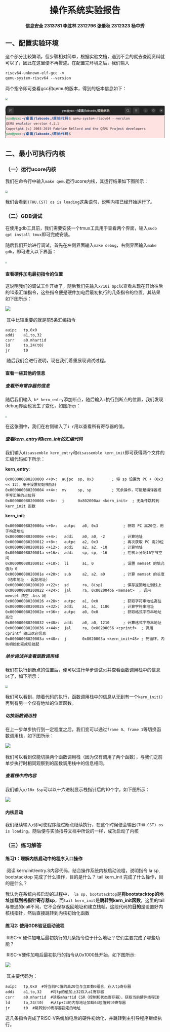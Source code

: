 <h1 align='center'>操作系统实验报告
<h4 align='center'>信息安全		 2313781 李胜林	2312796 张肇秋	2312323 杨中秀
  
## 一、配置实验环境	

这个部分比较繁琐，但步骤相对简单，根据实验文档，遇到不会的就去查阅资料就可以了，因此在这里便不再赘述。在配置完环境之后，我们输入

```markdown
riscv64-unknown-elf-gcc -v
qemu-system-riscv64 --version
```

两个指令即可查看gcc和qemu的版本，得到的版本信息如下：

<img src="C:\Users\24328\Desktop\操作系统\截图\gcc版本.png" style="zoom:50%;" />

![](pics\qemu版本.png)

## 二、最小可执行内核

### （一）运行ucore内核

​	我们在命令行中输入`make qemu`运行ucore内核，其运行结果如下图所示：

<img src="C:\Users\24328\Desktop\操作系统\截图\make qemu.png" style="zoom:50%;" />

​	我们会看到`(THU.CST) os is loading`这条语句，说明内核已经开始运行了。

### （二）GDB调试

​	在使用gdb工具前，我们需要安装一个tmux工具用于查看两个界面，输入`sudo qpt install tmux`即可完成安装。

​	随后我们开始进行调试，首先在左侧界面输入`make debug`，右侧界面输入`make gdb`，即可进入以下界面：

<img src="C:\Users\24328\Desktop\操作系统\截图\1.png" style="zoom:33%;" />

#### 查看硬件加电最初指令的位置

​	这说明我们的调试工作开始了，随后我们先输入`x/10i $pc`以查看从现在开始往后的10条汇编指令，这些指令便是硬件加电后最初执行的几条指令的位置，其结果如下图所示：

![](C:\Users\24328\Desktop\操作系统\截图\练习2.png)

​	其中比较重要的就是前5条汇编指令

```assembly
auipc	tp,0x0
addi	a1,to,32
csrr	a0.mhartid
ld		to,24(t0)
jr		t0
```

​	随后我们会进行说明，现在我们着重展现调试过程。

#### 查看一些其他的信息

##### 查看所有寄存器的信息

​	随后我们输入` b* kern_entry`添加断点，随后输入`c`执行到断点的位置，我们发现debug界面也发生了变化，如图所示：

<img src="截图/2查看所有寄存器的值.png" style="zoom:33%;" />

​	在这张图中，我们在右侧输入了`i r`用以查看所有寄存器的值。

#####  查看kern_entry和kern_init的汇编代码

​	我们输入`disassemble kern_entry`和`disassemble kern_init`即可获得两个文件的汇编代码如下所示：

**kern_entry**:

```assembly
0x000000080200000 <+0>:  aujpc  sp, 0x3        ; 将 sp 设置为 PC + (0x3 << 12)，用于设置初始栈指针
0x000000080200004 <+4>:  mv     sp, sp         ; 冗余操作，可能是编译器或手写汇编的占位符
0x000000080200008 <+8>:  j      0x802000aa <kern_init>  ; 无条件跳转到 kern_init 函数
```

**kern_init**:

```assembly
0x00000008020000a <+0>:   autpc   a0, 0x3           ; 获取 PC 高20位，用于构造地址
0x00000008020000e <+4>:   addi    a0, a0, -2        ; 计算地址
0x000000080200012 <+8>:   autpc   a2, 0x3           ; 再次获取 PC 高20位
0x000000080200016 <+12>:  addi    a2, a2, -10       ; 计算地址
0x00000008020001a <+16>:  addi    sp, sp, -16       ; 在栈上分配16字节空间
0x00000008020001c <+18>:  li      a1, 0             ; 设置 memset 的填充值为 0
0x00000008020001e <+20>:  sub     a2, a2, a0        ; 计算 memset 的长度（结束地址 - 起始地址）
0x000000080200020 <+22>:  sd      ra, 8(sp)         ; 保存返回地址到栈上
0x000000080200022 <+24>:  jal     ra, 0x802004b6 <memset>  ; 调用 memset 清空 .bss 段
0x000000080200026 <+28>:  autpc   a1, 0x0           ; 获取字符串地址高位
0x00000008020002a <+32>:  addi    a1, a1, 1186      ; 计算字符串地址
0x00000008020002e <+36>:  autpc   a0, 0x0           ; 获取格式字符串地址高位
0x000000080200032 <+40>:  addi    a0, a0, 1210      ; 计算格式字符串地址
0x000000080200036 <+44>:  jal     ra, 0x80200056 <cprintf>  ; 调用 cprintf 输出欢迎信息
0x00000008020003a <+48>:  j       0x8020003a <kern_init+48> ; 死循环，内核初始化完成后挂起
```

##### 单步调试并查看函数调用栈

​	我们在执行到断点的位置后，便可以进行单步调试`si`并查看函数调用栈中的信息`bt`了，如下所示：

<img src="截图/单步调试并查看函数调用栈.png" style="zoom:50%;" />

​	我们可以看到，随着代码的执行，函数调用栈中的信息从无到有一个`kern_init()`再到有另一个仅有地址的位置函数。

##### 切换函数调用栈

​	在上一步单步执行到一定程度之后，我们变可以通过`frame 0`、`frame 1`等切换函数调用栈，如下图所示：

![](截图/frame切换层.png)

​	我们可以看到仅能切换两个函数调用栈（因为仅有调用了两个函数），与我们之前单步执行时相同观察到的函数调用栈中的信息相同。

##### 查看栈中的内容

​	我们输入`x/10x $sp`可以以十六进制显示栈指针后的10个字，如下图所示：

![](截图/查看栈内容.png)

#### 内核启动

​	我们继续输入`c`即可使程序绕过断点继续执行，在这个时候便会输出`(THU.CST) os is loading`。随后便与实验指导文档中所说的一样，成功启动了内核

### （三）练习解答

#### 练习1：理解内核启动中的程序入口操作

​	阅读 kern/init/entry.S内容代码，结合操作系统内核启动流程，说明指令 la sp, bootstacktop 完成了什么操作，目的是什么？ tail kern_init 完成了什么操作，目的是什么？

​	我认为在系统内核启动的过程中，` la sp, bootstacktop`是**将bootstacktop的地址加载到栈指针寄存器sp**，而`tail kern_init`是**跳转到kern_init函数**，这里的tail与普通的call不同，它不会保存返回地址和建立栈帧。这段代码的**目的**是设置好内核栈指针，然后直接跳转到内核初始化函数

#### 练习2: 使用GDB验证启动流程

​	RISC-V 硬件加电后最初执行的几条指令位于什么地址？它们主要完成了哪些功能？

​	RISC-V硬件加电后最初执行的指令从0x1000处开始，如下图所示:

![](截图/练习2.png)

​	其主要代码为：

```
auipc	tp,0x0	#将当前PC值的高20位与立即数0组合，存入tp寄存器
addi	a1,to,32	#将tp的值加上32存入a1寄存器
csrr	a0.mhartid	#读取mhartid CSR（控制和状态寄存器），获取当前硬件线程ID
ld		to,24(t0)	#从tp+24的内存地址加载64位值到t0寄存器
jr		t0	#跳转到t0寄存器指定的地址
```


​	这几条指令完成了RISC-V系统加电后的硬件初始化，并跳转到主引导程序继续执行。

